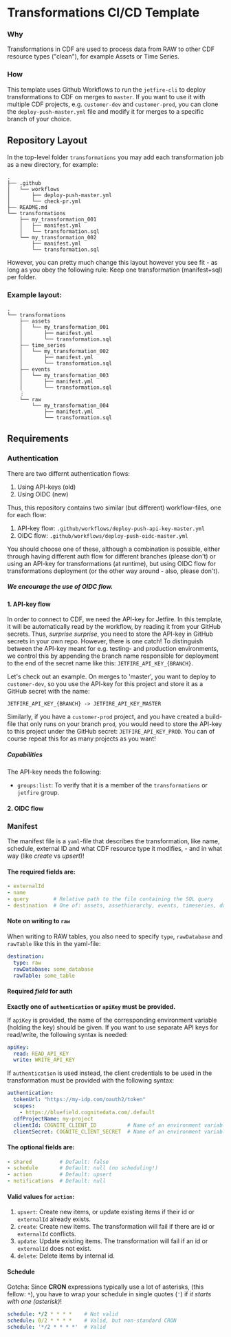# Transformations CI/CD Template

### Why
Transformations in CDF are used to process data from RAW to other CDF resource types ("clean"), for example Assets or Time Series.

### How
This template uses Github Workflows to run the `jetfire-cli` to deploy transformations to CDF on merges to `master`. If you want to use it with multiple CDF projects, e.g. `customer-dev` and `customer-prod`, you can clone the `deploy-push-master.yml` file and modify it for merges to a specific branch of your choice.

## Repository Layout
In the top-level folder `transformations` you may add each transformation job as a new directory, for example:
```
.
├── .github
│   └── workflows
│       ├── deploy-push-master.yml
│       └── check-pr.yml
├── README.md
└── transformations
    ├── my_transformation_001
    │   ├── manifest.yml
    │   └── transformation.sql
    └── my_transformation_002
        ├── manifest.yml
        └── transformation.sql
```
However, you can pretty much change this layout however you see fit - as long as you obey the following rule: Keep one transformation (manifest+sql) per folder.

### Example layout:
```
.
└── transformations
    ├── assets
    │   └── my_transformation_001
    │       ├── manifest.yml
    │       └── transformation.sql
    ├── time_series
    │   └── my_transformation_002
    │       ├── manifest.yml
    │       └── transformation.sql
    ├── events
    │   └── my_transformation_003
    │       ├── manifest.yml
    │       └── transformation.sql
    ⋮
    └── raw
        └── my_transformation_004
            ├── manifest.yml
            └── transformation.sql
```

## Requirements
### Authentication
There are two differnt authentication flows:
1. Using API-keys (old)
2. Using OIDC (new)

Thus, this repository contains two similar (but different) workflow-files, one for each flow:
1. API-key flow: `.github/workflows/deploy-push-api-key-master.yml`
2. OIDC flow: `.github/workflows/deploy-push-oidc-master.yml`

You should choose one of these, although a combination is possible, either through having different auth flow for different branches (please don't) or using an API-key for transformations (at runtime), but using OIDC flow for transformations deployment (or the other way around - also, please don't).

##### We encourage the use of OIDC flow.

#### 1. API-key flow
In order to connect to CDF, we need the API-key for Jetfire. In this template, it will be automatically read by the workflow, by reading it from your GitHub secrets. Thus, _surprise surprise_, you need to store the API-key in GitHub secrets in your own repo. However, there is one catch! To distinguish between the API-key meant for e.g. testing- and production environments, we control this by appending the branch name responsible for deployment to the end of the secret name like this: `JETFIRE_API_KEY_{BRANCH}`.

Let's check out an example. On merges to 'master', you want to deploy to `customer-dev`, so you use the API-key for this project and store it as a GitHub secret with the name:

`JETFIRE_API_KEY_{BRANCH} -> JETFIRE_API_KEY_MASTER`

Similarly, if you have a `customer-prod` project, and you have created a build-file that only runs on your branch `prod`, you would need to store the API-key to this project under the GitHub secret: `JETFIRE_API_KEY_PROD`. You can of course repeat this for as many projects as you want!

##### Capabilities
The API-key needs the following:
- `groups:list`: To verify that it is a member of the `transformations` or `jetfire` group.

#### 2. OIDC flow



### Manifest
The manifest file is a `yaml`-file that describes the transformation, like name, schedule, external ID and what CDF resource type it modifies, - and in what way (like _create_ vs _upsert_)!
#### The required fields are:
```yaml
- externalId
- name
- query        # Relative path to the file containing the SQL query
- destination  # One of: assets, assethierarchy, events, timeseries, datapoints, stringdatapoints
```
#### Note on writing to `raw`
When writing to RAW tables, you also need to specify `type`, `rawDatabase` and `rawTable` like this in the yaml-file:
```yaml
destination:
  type: raw
  rawDatabase: some_database
  rawTable: some_table
```

#### Required _field_ for auth
__Exactly one of `authentication` or `apiKey` must be provided.__

If `apiKey` is provided, the name of the corresponding environment variable (holding the key) should be given. If you want to use separate API keys for read/write, the following syntax is needed:
```yaml
apiKey:
  read: READ_API_KEY
  write: WRITE_API_KEY
```

If `authentication` is used instead, the client credentials to be used in the transformation must be provided with the following syntax:
```yaml
authentication:
  tokenUrl: "https://my-idp.com/oauth2/token"
  scopes:
    - https://bluefield.cognitedata.com/.default
  cdfProjectName: my-project
  clientId: COGNITE_CLIENT_ID          # Name of an environment variable
  clientSecret: COGNITE_CLIENT_SECRET  # Name of an environment variable
```

#### The optional fields are:
```yaml
- shared         # Default: false
- schedule       # Default: null (no scheduling!)
- action         # Default: upsert
- notifications  # Default: null
```

#### Valid values for `action`:
1. `upsert`: Create new items, or update existing items if their id or `externalId` already exists.
2. `create`: Create new items. The transformation will fail if there are id or `externalId` conflicts.
3. `update`: Update existing items. The transformation will fail if an id or `externalId` does not exist.
4. `delete`: Delete items by internal id.

#### Schedule
Gotcha: Since __CRON__ expressions typically use a lot of asterisks, (this fellow: `*`), you have to wrap your schedule in single quotes (`'`) if _it starts with one (asterisk)_!
```yaml
schedule: */2 * * * *    # Not valid
schedule: 0/2 * * * *    # Valid, but non-standard CRON
schedule: '*/2 * * * *'  # Valid
```
